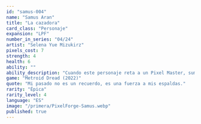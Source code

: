 ```yaml
---
id: "samus-004"
name: "Samus Aran"
title: "La cazadora"
card_class: "Personaje"
expansion: "LPF"
number_in_series: "04/24"
artist: "Selena Yue Mizukirz"
pixels_cost: 7
strength: 4
health: 6
ability: ""
ability_description: "Cuando este personaje reta a un Pixel Master, suma 1 punto de daño por cada objeto en juego."
game: "Metroid Dread (2022)"
quote: "Mi pasado no es un recuerdo, es una fuerza a mis espaldas."
rarity: "Épica"
rarity_level: 4
language: "ES"
image: "/primera/PixelForge-Samus.webp"
published: true
---
```


